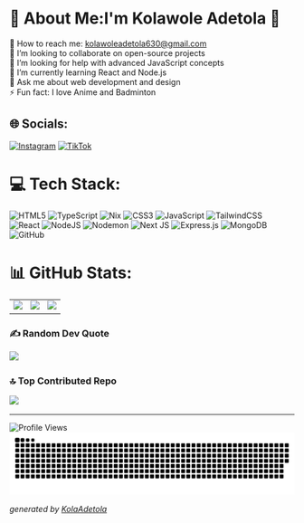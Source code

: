 
# 💫 About Me:I'm Kolawole Adetola 👋
🔭 How to reach me: kolawoleadetola630@gmail.com<br>👯 I’m looking to collaborate on open-source projects<br>🤝 I’m looking for help with advanced JavaScript concepts<br>🌱 I’m currently learning React and Node.js<br>💬 Ask me about web development and design<br>⚡ Fun fact: I love Anime and Badminton<br> 


## 🌐 Socials:
[![Instagram](https://img.shields.io/badge/Instagram-%23E4405F.svg?logo=Instagram&logoColor=white)](https://instagram.com/kolao32c) [![TikTok](https://img.shields.io/badge/TikTok-%23000000.svg?logo=TikTok&logoColor=white)](https://tiktok.com/@kolawole.adetola) 

# 💻 Tech Stack:
![HTML5](https://img.shields.io/badge/html5-%23E34F26.svg?style=for-the-badge&logo=html5&logoColor=white) ![TypeScript](https://img.shields.io/badge/typescript-%23007ACC.svg?style=for-the-badge&logo=typescript&logoColor=white) ![Nix](https://img.shields.io/badge/NIX-5277C3.svg?style=for-the-badge&logo=NixOS&logoColor=white) ![CSS3](https://img.shields.io/badge/css3-%231572B6.svg?style=for-the-badge&logo=css3&logoColor=white) ![JavaScript](https://img.shields.io/badge/javascript-%23323330.svg?style=for-the-badge&logo=javascript&logoColor=%23F7DF1E) ![TailwindCSS](https://img.shields.io/badge/tailwindcss-%2338B2AC.svg?style=for-the-badge&logo=tailwind-css&logoColor=white) ![React](https://img.shields.io/badge/react-%2320232a.svg?style=for-the-badge&logo=react&logoColor=%2361DAFB) ![NodeJS](https://img.shields.io/badge/node.js-6DA55F?style=for-the-badge&logo=node.js&logoColor=white) ![Nodemon](https://img.shields.io/badge/NODEMON-%23323330.svg?style=for-the-badge&logo=nodemon&logoColor=%BBDEAD) ![Next JS](https://img.shields.io/badge/Next-black?style=for-the-badge&logo=next.js&logoColor=white) ![Express.js](https://img.shields.io/badge/express.js-%23404d59.svg?style=for-the-badge&logo=express&logoColor=%2361DAFB) ![MongoDB](https://img.shields.io/badge/MongoDB-%234ea94b.svg?style=for-the-badge&logo=mongodb&logoColor=white) ![GitHub](https://img.shields.io/badge/github-%23121011.svg?style=for-the-badge&logo=github&logoColor=white)
# 📊 GitHub Stats:
<table style="width:100%">
  <tr>
    <td>
      <img src="https://github-readme-stats.vercel.app/api?username=KolaAdetola&theme=radical&hide_border=false&include_all_commits=true&count_private=true"  />
    </td>
    <td>
      <img src="https://github-readme-streak-stats.herokuapp.com/?user=KolaAdetola&theme=radical&hide_border=false" />
    </td>
    <td>
      <img src="https://github-readme-stats.vercel.app/api/top-langs/?username=KolaAdetola&theme=radical&hide_border=false&include_all_commits=true&count_private=true&layout=compact" />
    </td>
  </tr>
</table>


### ✍️ Random Dev Quote
![](https://quotes-github-readme.vercel.app/api?type=horizontal&theme=radical)

### 🔝 Top Contributed Repo
![](https://github-contributor-stats.vercel.app/api?username=KolaAdetola&limit=5&theme=radical&combine_all_yearly_contributions=true)

---
<img src="https://visitcount.itsvg.in/api?id=KolaAdetola&icon=0&color=010409" alt="Profile Views" width="200" height="40">

<picture>
  <source media="(prefers-color-scheme: dark)" srcset="https://raw.githubusercontent.com/KolaAdetola/KolaAdetola/output/github-contribution-grid-snake-dark.svg">
  <source media="(prefers-color-scheme: light)" srcset="https://raw.githubusercontent.com/KolaAdetola/KolaAdetola/output/github-contribution-grid-snake.svg">
  <img alt="github contribution grid snake animation" src="https://raw.githubusercontent.com/KolaAdetola/KolaAdetola/output/github-contribution-grid-snake.svg">
</picture>

_generated by [KolaAdetola](https://github.com/KolaAdetola/KolaAdetola)_
